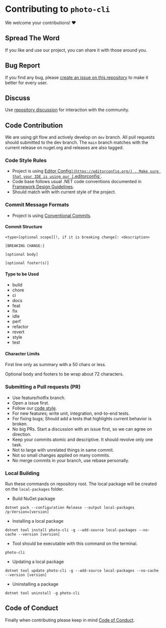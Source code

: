 # Contributing to `photo-cli`

We welcome your contributions! :heart:

## Spread The Word

If you like and use our project, you can share it with those around you.

## Bug Report

If you find any bug, please [create an issue on this repository](https://github.com/photo-cli/photo-cli/issues/new) to make it better for every user.

## Discuss

Use [repository discussion](https://github.com/photo-cli/photo-cli/discussions) for interaction with the community.

## Code Contribution

We are using git flow and actively develop on `dev` branch. All pull requests should submitted to the dev branch. The `main` branch matches with the current release on nuget.org and releases are also tagged.

### Code Style Rules

- Project is using [Editor Config`](https://editorconfig.org/) . Make sure that your IDE is using our [`.editorconfig`](.editorconfig).
- Code base follows usual .NET code conventions documented in [Framework Design Guidelines](https://docs.microsoft.com/en-us/dotnet/standard/design-guidelines/).
- Should match with with current style of the project.

### Commit Message Formats

- Project is using [Conventional Commits](https://www.conventionalcommits.org/en/v1.0.0/).

#### Commit Structure

```
<type>[optional scope][!, if it is breaking change]: <description>

[BREAKING CHANGE:]

[optional body]

[optional footer(s)]
```

#### Type to be Used

- build
- chore
- ci
- docs
- feat
- fix
- idle
- perf
- refactor
- revert
- style
- test

#### Character Limits

First line only as summary with a 50 chars or less.

Optional body and footers to be wrap about 72 characters.

### Submitting a Pull requests (PR)

- Use feature/hotfix branch.
- Open a issue first.
- Follow our [code style](#code-style-rules).
- For new features; write unit, integration, end-to-end tests.
- For fixing bugs; Should add a tests that highlights current behavior is broken.
- No big PRs. Start a discussion with an issue first, so we can agree on direction.
- Keep your commits atomic and descriptive. It should revolve only one task.
- Not to large with unrelated things in same commit.
- Not so small changes applied on many commits.
- No merge commits in your branch, use rebase personally.

### Local Building

Run these commands on repository root. The local package will be created on the `local-packages` folder.

- Build NuGet package

```
dotnet pack --configuration Release --output local-packages /p:Version=[version]
```

- Installing a local package

```
dotnet tool install photo-cli -g --add-source local-packages --no-cache --version [version]
```

- Tool should be executable with this command on the terminal.

```
photo-cli
```

- Updating a local package

```
dotnet tool update photo-cli -g --add-source local-packages --no-cache --version [version]
```

- Uninstalling a package

```
dotnet tool uninstall -g photo-cli
```

## Code of Conduct

Finally when contributing please keep in mind [Code of Conduct](CODE_OF_CONDUCT.md).
